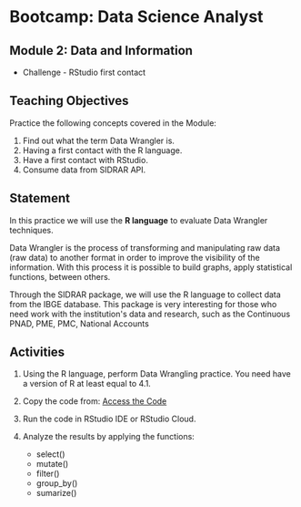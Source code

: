 # Bootcamp: Data Science Analyst

## Module 2: Data and Information

- Challenge - RStudio first contact

## Teaching Objectives

Practice the following concepts covered in the Module:
1. Find out what the term Data Wrangler is.
2. Having a first contact with the R language.
3. Have a first contact with RStudio.
4. Consume data from SIDRAR API.

## Statement

In this practice we will use the **R language** to evaluate Data Wrangler techniques.

Data Wrangler is the process of transforming and manipulating raw data (raw data) to another format in order to improve the visibility of the information. With this process it is possible to build graphs, apply statistical functions, between others.

Through the SIDRAR package, we will use the R language to collect data from the IBGE database. This package is very interesting for those who need work with the institution's data and research, such as the Continuous PNAD, PME, PMC, National Accounts

## Activities

1. Using the R language, perform Data Wrangling practice. You need have a version of R at least equal to 4.1.

2. Copy the code from: [Access the Code](DataWrangler.r)

3. Run the code in RStudio IDE or RStudio Cloud.

4. Analyze the results by applying the functions:
    - select()
    - mutate()
    - filter()
    - group_by()
    - sumarize()